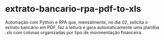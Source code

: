 # extrato-bancario-rpa-pdf-to-xls
Automação com Python e RPA que, mensalmente, no dia 02, solicita o extrato bancário em PDF, faz a leitura e gera automaticamente uma planilha .xls com colunas organizadas por tipo de movimentação financeira.
